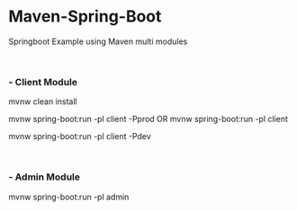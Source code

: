 # Maven-Spring-Boot
Springboot Example using Maven multi modules 

<br />

### - Client Module

mvnw clean install

mvnw spring-boot:run -pl client -Pprod   OR   mvnw spring-boot:run -pl client  

mvnw spring-boot:run -pl client -Pdev

<br />

### - Admin Module

mvnw spring-boot:run -pl admin

